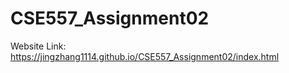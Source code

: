 # CSE557_Assignment02

Website Link: https://jingzhang1114.github.io/CSE557_Assignment02/index.html
